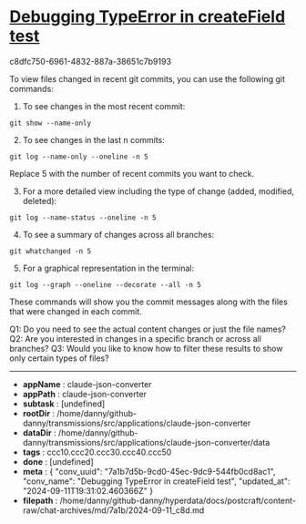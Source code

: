 # [Debugging TypeError in createField test](https://claude.ai/chat/7a1b7d5b-9cd0-45ec-9dc9-544fb0cd8ac1)

c8dfc750-6961-4832-887a-38651c7b9193

 To view files changed in recent git commits, you can use the following git commands:

1. To see changes in the most recent commit:

```
git show --name-only
```

2. To see changes in the last n commits:

```
git log --name-only --oneline -n 5
```

Replace 5 with the number of recent commits you want to check.

3. For a more detailed view including the type of change (added, modified, deleted):

```
git log --name-status --oneline -n 5
```

4. To see a summary of changes across all branches:

```
git whatchanged -n 5
```

5. For a graphical representation in the terminal:

```
git log --graph --oneline --decorate --all -n 5
```

These commands will show you the commit messages along with the files that were changed in each commit.

Q1: Do you need to see the actual content changes or just the file names?
Q2: Are you interested in changes in a specific branch or across all branches?
Q3: Would you like to know how to filter these results to show only certain types of files?

---

* **appName** : claude-json-converter
* **appPath** : claude-json-converter
* **subtask** : [undefined]
* **rootDir** : /home/danny/github-danny/transmissions/src/applications/claude-json-converter
* **dataDir** : /home/danny/github-danny/transmissions/src/applications/claude-json-converter/data
* **tags** : ccc10.ccc20.ccc30.ccc40.ccc50
* **done** : [undefined]
* **meta** : {
  "conv_uuid": "7a1b7d5b-9cd0-45ec-9dc9-544fb0cd8ac1",
  "conv_name": "Debugging TypeError in createField test",
  "updated_at": "2024-09-11T19:31:02.460366Z"
}
* **filepath** : /home/danny/github-danny/hyperdata/docs/postcraft/content-raw/chat-archives/md/7a1b/2024-09-11_c8d.md
